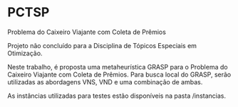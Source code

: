 # PCTSP
Problema do Caixeiro Viajante com Coleta de Prêmios

Projeto não concluído para a Disciplina de Tópicos Especiais em Otimização.

Neste trabalho, é proposta uma metaheurística GRASP para o Problema do Caixeiro Viajante com Coleta de Prêmios. Para busca local do GRASP, serão utilizadas as abordagens VNS, VND e uma combinação de ambas. 

As instâncias utilizadas para testes estão disponíveis na pasta /instancias.

